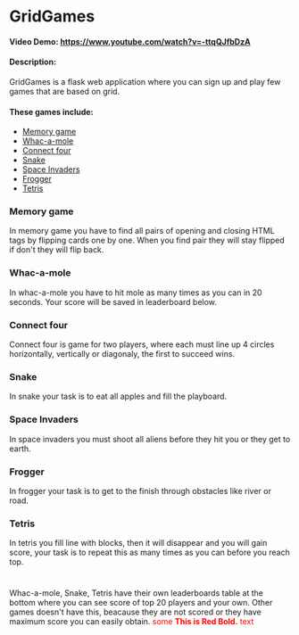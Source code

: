 # GridGames
#### Video Demo:  <https://www.youtube.com/watch?v=-ttqQJfbDzA>
#### Description:
GridGames is a flask web application where you can sign up and play few games that are based on grid.

#### These games include:
* [Memory game](#memory-game)
* [Whac-a-mole](#whac-a-mole)
* [Connect four](#connect-four)
* [Snake](#snake)
* [Space Invaders](#space-invaders)
* [Frogger](#frogger)
* [Tetris](#tetris)

### Memory game
In memory game you have to find all pairs of opening and closing HTML tags by flipping cards one by one. When you find pair they will stay flipped if don't they will flip back.
### Whac-a-mole
In whac-a-mole you have to hit mole as many times as you can in 20 seconds. Your score will be saved in leaderboard below.
### Connect four
Connect four is game for two players, where each must line up 4 circles horizontally, vertically or diagonaly, the first to succeed wins.
### Snake
In snake your task is to eat all apples and fill the playboard.
### Space Invaders
In space invaders you must shoot all aliens before they hit you or they get to earth.
### Frogger
In frogger your task is to get to the finish through obstacles like river or road.
### Tetris
In tetris you fill line with blocks, then it will disappear and you will gain score, your task is to repeat this as many times as you can before you reach top.

#
Whac-a-mole, Snake, Tetris have their own leaderboards table at the bottom where you can see score of top 20 players and your own. Other games doesn't have this, beacause they are not scored or they have maximum score you can easily obtain.
<span style="color:red">some **This is Red Bold.** text</span>